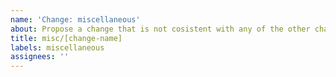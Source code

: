 ```yaml
---
name: 'Change: miscellaneous'
about: Propose a change that is not cosistent with any of the other change-type's
title: misc/[change-name]
labels: miscellaneous
assignees: ''
---
```



<!-- End of issue -->
